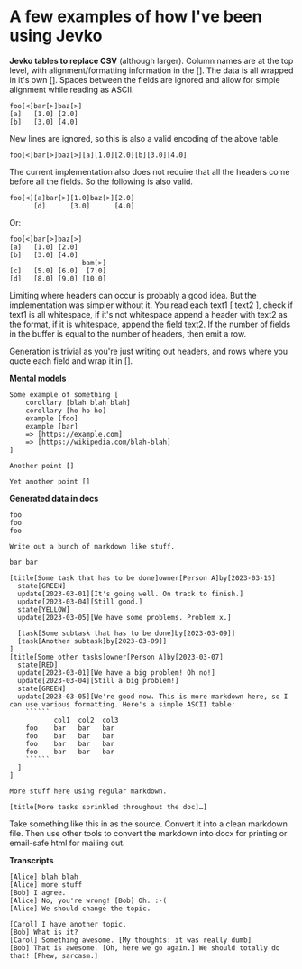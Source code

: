 # A few examples of how I've been using Jevko

**Jevko tables to replace CSV** (although larger). Column names are at the top level, with alignment/formatting information in the []. The data is all wrapped in it's own []. Spaces between the fields are ignored and allow for simple alignment while reading as ASCII.

```
foo[<]bar[>]baz[>]
[a]   [1.0] [2.0]
[b]   [3.0] [4.0]
```

New lines are ignored, so this is also a valid encoding of the above table.

```
foo[<]bar[>]baz[>][a][1.0][2.0][b][3.0][4.0]
```

The current implementation also does not require that all the headers come before all the fields. So the following is also valid.

```
foo[<][a]bar[>][1.0]baz[>][2.0]
      [d]      [3.0]      [4.0]
```

Or:

```
foo[<]bar[>]baz[>]
[a]   [1.0] [2.0]
[b]   [3.0] [4.0]
                  bam[>]
[c]   [5.0] [6.0]  [7.0]
[d]   [8.0] [9.0] [10.0]
```

Limiting where headers can occur is probably a good idea. But the implementation was simpler without it. You read each text1 [ text2 ], check if text1 is all whitespace, if it's not whitespace append a header with text2 as the format, if it is whitespace, append the field text2. If the number of fields in the buffer is equal to the number of headers, then emit a row.

Generation is trivial as you're just writing out headers, and rows where you quote each field and wrap it in [].

**Mental models**

```
Some example of something [
    corollary [blah blah blah]
    corollary [ho ho ho]
    example [foo]
    example [bar]
    => [https://example.com]
    => [https://wikipedia.com/blah-blah]
]

Another point []

Yet another point []
```

**Generated data in docs**

```
foo
foo
foo

Write out a bunch of markdown like stuff.

bar bar

[title[Some task that has to be done]owner[Person A]by[2023-03-15]
  state[GREEN]
  update[2023-03-01][It's going well. On track to finish.]
  update[2023-03-04][Still good.]
  state[YELLOW]
  update[2023-03-05][We have some problems. Problem x.]

  [task[Some subtask that has to be done]by[2023-03-09]]
  [task[Another subtask]by[2023-03-09]]
]
[title[Some other tasks]owner[Person A]by[2023-03-07]
  state[RED]
  update[2023-03-01][We have a big problem! Oh no!]
  update[2023-03-04][Still a big problem!]
  state[GREEN]
  update[2023-03-05][We're good now. This is more markdown here, so I can use various formatting. Here's a simple ASCII table:
    ``````
           col1  col2  col3
    foo    bar   bar   bar
    foo    bar   bar   bar
    foo    bar   bar   bar
    foo    bar   bar   bar
    ``````
  ]
]

More stuff here using regular markdown.

[title[More tasks sprinkled throughout the doc]…]
```

Take something like this in as the source. Convert it into a clean markdown file. Then use other tools to convert the markdown into docx for printing or email-safe html for mailing out.

**Transcripts**

```
[Alice] blah blah
[Alice] more stuff
[Bob] I agree.
[Alice] No, you're wrong! [Bob] Oh. :-(
[Alice] We should change the topic.

[Carol] I have another topic.
[Bob] What is it?
[Carol] Something awesome. [My thoughts: it was really dumb]
[Bob] That is awesome. [Oh, here we go again.] We should totally do that! [Phew, sarcasm.]
```

